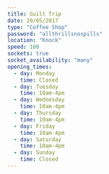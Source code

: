 ```yaml
---
title: Guilt Trip
date: 20/05/2017
type: "Coffee Shop"
password: "allthrillsnospills"
location: "Knock"
speed: 100
sockets: true
socket_availability: "many"
opening_times:
  - day: Monday
    time: Closed
  - day: Tuesday
    time: 10am-4pm
  - day: Wednesday
    time: 10am-4pm
  - day: Thursday
    time: 10am-4pm
  - day: Friday
    time: 10am-4pm
  - day: Saturday
    time: 10am-4pm
  - day: Sunday
    time: Closed
---
```

